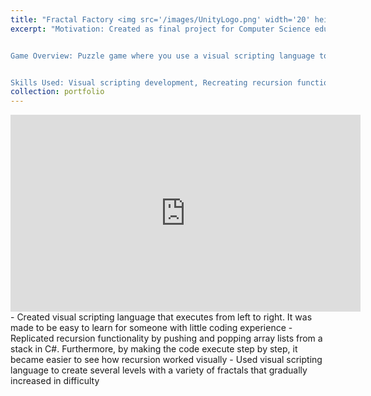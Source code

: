 ```yaml
---
title: "Fractal Factory <img src='/images/UnityLogo.png' width='20' height='20'/>"
excerpt: "Motivation: Created as final project for Computer Science education class with the goal of helping students visually understand recursion. 


Game Overview: Puzzle game where you use a visual scripting language to create fractals.


Skills Used: Visual scripting development, Recreating recursion functionality in C#, Educational Tool Design, Puzzle Creation. <br/><img src='/images/FractalFactory.jpg' width='560' height='315'>"
collection: portfolio
---
```

<iframe width="560" height="315" src="https://www.youtube.com/embed/rO_X_q5e0X8" frameborder="0" allowfullscreen></iframe>
- Created visual scripting language that executes from left to right. It was made to be easy to learn for someone with little coding experience
- Replicated recursion functionality by pushing and popping array lists from a stack in C#. Furthermore, by making the code execute step by step, it became easier to see how recursion worked visually
- Used visual scripting language to create several levels with a variety of fractals that gradually increased in difficulty


